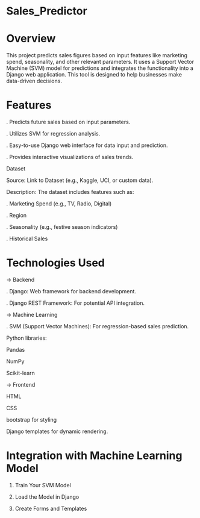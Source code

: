 # Sales_Predictor

# Overview
This project predicts sales figures based on input features like marketing spend, seasonality, and other relevant parameters. It uses a Support Vector Machine (SVM) model for predictions and integrates the functionality into a Django web application. This tool is designed to help businesses make data-driven decisions.

# Features

. Predicts future sales based on input parameters.

. Utilizes SVM for regression analysis.

. Easy-to-use Django web interface for data input and prediction.

. Provides interactive visualizations of sales trends.


Dataset

Source: Link to Dataset (e.g., Kaggle, UCI, or custom data).

Description: The dataset includes features such as:

. Marketing Spend (e.g., TV, Radio, Digital)

. Region

. Seasonality (e.g., festive season indicators)

. Historical Sales

# Technologies Used

-> Backend

. Django: Web framework for backend development.

. Django REST Framework: For potential API integration.

-> Machine Learning

. SVM (Support Vector Machines): For regression-based sales prediction.

Python libraries:

Pandas

NumPy

Scikit-learn

-> Frontend

HTML

CSS

bootstrap for styling

Django templates for dynamic rendering.


# Integration with Machine Learning Model

1. Train Your SVM Model
 
2. Load the Model in Django

      
3. Create Forms and Templates






